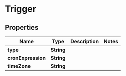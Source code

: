 

# Trigger


## Properties

| Name | Type | Description | Notes |
|------------ | ------------- | ------------- | -------------|
|**type** | **String** |  |  |
|**cronExpression** | **String** |  |  |
|**timeZone** | **String** |  |  |



